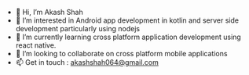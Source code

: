 - 👋 Hi, I’m Akash Shah
- 👀 I’m interested in Android app development in kotlin and server side development particularly using nodejs
- 🌱 I’m currently learning cross platform application development using react native.
- 💞️ I’m looking to collaborate on cross platform mobile applications 
- 📫 Get in touch : akashshah064@gmail.com

<!---
shahakash1997/shahakash1997 is a ✨ special ✨ repository because its `README.md` (this file) appears on your GitHub profile.
You can click the Preview link to take a look at your changes.
--->
